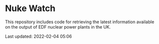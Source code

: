 # Nuke Watch

This repository includes code for retrieving the latest information available on the output of EDF nuclear power plants in the UK.

Last updated: 2022-02-04 05:06